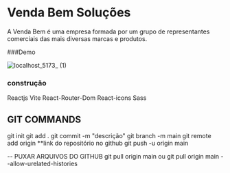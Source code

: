 # Venda Bem Soluções
A Venda Bem é uma empresa formada por um grupo de representantes comerciais das mais diversas marcas e produtos.


###Demo

![localhost_5173_ (1)](https://user-images.githubusercontent.com/59830792/214643381-5118003f-710d-4be6-99ff-139f685f06a3.png)


### construção
  Reactjs
  Vite
  React-Router-Dom
  React-icons
  Sass


## GIT COMMANDS
git init
git add .
git commit -m "descrição"
git branch -m main
git remote add origin **link do repositório no github
git push -u origin main

-- PUXAR ARQUIVOS DO GITHUB
git pull origin main
    ou
git pull origin main --allow-urelated-histories

